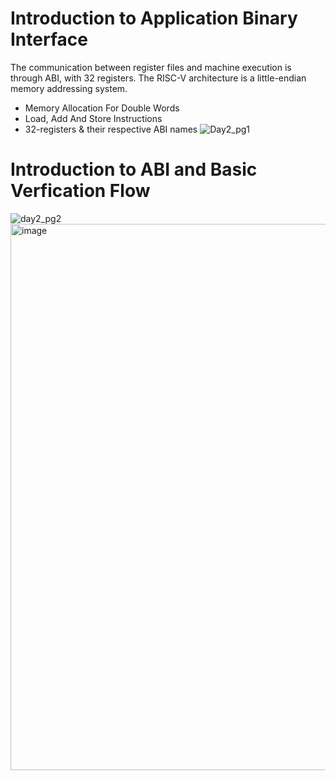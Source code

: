 # Introduction to Application Binary Interface
The communication between register files and machine execution is through ABI, with 32 registers. The RISC-V architecture is a little-endian memory addressing system.

- Memory Allocation For Double Words
- Load, Add And Store Instructions
- 32-registers & their respective ABI names
![Day2_pg1](https://github.com/user-attachments/assets/e9681d1a-a975-49ad-8ad4-5b450666d200)

# Introduction to ABI and Basic Verfication Flow
![day2_pg2](https://github.com/user-attachments/assets/57131e66-5590-4232-bc61-56ba2bacf550)
<img width="874" alt="image" src="https://github.com/user-attachments/assets/429c0f27-1817-4bd2-985d-f2316580d3ed" />
